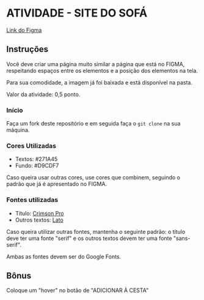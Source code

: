# ATIVIDADE - SITE DO SOFÁ
[Link do Figma](https://www.figma.com/file/gA35sLsNh7WAgbeAuQioUk/atividade-ciencia?type=design&node-id=0%3A1&mode=design&t=9rhe7a4nFkFFNuKb-1)

## Instruções
Você deve criar uma página muito similar a página que está no FIGMA, respeitando espaços entre os elementos e a posição dos elementos na tela.

Para sua comodidade, a imagem já foi baixada e está disponível na pasta.

Valor da atividade: 0,5 ponto.

### Início
Faça um fork deste repositório e em seguida faça o ```git clone``` na sua máquina.

### Cores Utilizadas
* Textos: #271A45
* Fundo: #D9CDF7

Caso queira usar outras cores, use cores que combinem, seguindo o padrão que já é apresentado no FIGMA.

### Fontes utilizadas
* Título: [Crimson Pro](https://fonts.google.com/specimen/Crimson+Pro?query=crimson+pro)
* Outros textos: [Lato](https://fonts.google.com/specimen/Lato?query=lato)

Caso queira utilizar outras fontes, mantenha o seguinte padrão: o título deve ter uma fonte "serif" e os outros textos devem ter uma fonte "sans-serif".

Ambas as fontes devem ser do Google Fonts.

## Bônus
Coloque um "hover" no botão de "ADICIONAR À CESTA"
